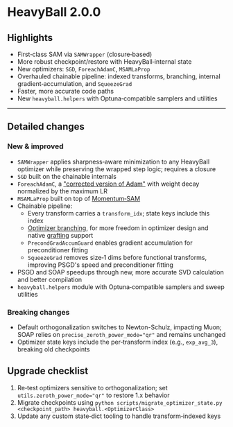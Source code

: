 # HeavyBall 2.0.0

## Highlights

* First‑class SAM via `SAMWrapper` (closure‑based)
* More robust checkpoint/restore with HeavyBall‑internal state
* New optimizers: `SGD`, `ForeachAdamC`, `MSAMLaProp`
* Overhauled chainable pipeline: indexed transforms, branching, internal gradient‑accumulation, and `SqueezeGrad`
* Faster, more accurate code paths
* New `heavyball.helpers` with Optuna‑compatible samplers and utilities

---

## Detailed changes

### New & improved

* `SAMWrapper` applies sharpness‑aware minimization to any HeavyBall optimizer while preserving the wrapped step logic;
  requires a closure
* `SGD` built on the chainable internals
* `ForeachAdamC`, a ["corrected version of Adam"](https://arxiv.org/abs/2506.02285) with weight decay normalized by the
  maximum LR
* `MSAMLaProp` built on top of [Momentum‑SAM](https://arxiv.org/abs/2401.12033)
* Chainable pipeline:
    * Every transform carries a `transform_idx`; state keys include this index
    * [Optimizer branching](https://github.com/HomebrewML/HeavyBall/blob/2f7e095fb8217a58600d86ea6b19682c10e7eb33/examples/branched_optimizer.py#L15-L28),
      for more freedom in optimizer design and native [grafting](https://openreview.net/forum?id=FpKgG31Z_i9) support
    * `PrecondGradAccumGuard` enables gradient accumulation for preconditioner fitting
    * `SqueezeGrad` removes size‑1 dims before functional transforms, improving PSGD's speed and preconditioner fitting
* PSGD and SOAP speedups through new, more accurate SVD calculation and better compilation
* `heavyball.helpers` module with Optuna‑compatible samplers and sweep utilities

### Breaking changes

* Default orthogonalization switches to Newton-Schulz, impacting Muon; SOAP relies on `precise_zeroth_power_mode="qr"`
  and remains unchanged
* Optimizer state keys include the per‑transform index (e.g., `exp_avg_3`), breaking old checkpoints

## Upgrade checklist

1. Re‑test optimizers sensitive to orthogonalization; set `utils.zeroth_power_mode="qr"` to restore 1.x behavior
2. Migrate checkpoints using `python scripts/migrate_optimizer_state.py <checkpoint_path> heavyball.<OptimizerClass>`
3. Update any custom state‑dict tooling to handle transform‑indexed keys
